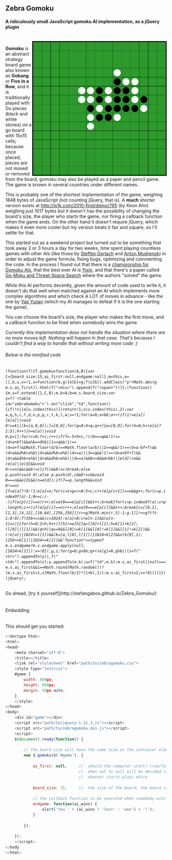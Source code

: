 ## Zebra Gomoku

#### A ridiculously small JavaScript gomoku AI implementation, as a jQuery plugin

<br>

<img src="https://raw.githubusercontent.com/stefangabos/Zebra_Gomoku/master/screenshot.png" width="420" align="right" alt="Zebra Gomoku">

**Gomoku** is an abstract strategy board game also known as **Gobang** or **Five in a Row**, and it is traditionally played with Go pieces (black and white stones) on a go board with 15x15 cells; because once placed, pieces are not moved or removed from the board, gomoku may also be played as a paper and pencil game. The game is known in several countries under different names.

This is probably one of the shortest implementation of the game, weighing 1848 bytes of JavaScript (not counting jQuery, that is). A **much** shorter version exists at http://js1k.com/2010-first/demo/795 (by Keon Ahn) weighing just 1017 bytes *but* it doesn't has the possibility of changing the board's size, the player who starts the game, nor firing a callback function when the game ends. On the other hand it doesn't require jQuery, which makes it even more cooler *but* my version beats it fair and square, so I'll settle for that.

This started out as a weekend project but turned out to be something that took away 2 or 3 hours a day for two weeks, time spent playing countless games with other AIs (like those by [Steffen Gerlach](http://steffengerlach.de/gomoku/index.html) and [Anton Mudrenok](http://codepen.io/mudrenok/pen/gpMXgg)) in order to adjust the game formula, fixing bugs, optimizing and commenting the code. In the process I found out that there is a [championship for Gomoku AIs](http://gomocup.org/), that the best ever AI is [Yixin](http://www.aiexp.info/pages/yixin.html), and that there's a paper called [Go-Moku and Threat-Space Search](https://chalmersgomoku.googlecode.com/files/allis1994.pdf) where the authors "solved" the game.

While this AI performs decently, given the amount of code used to write it, it doesn't do that well when matched against an AI which implements more complex algorithms and which check A LOT of moves in advance - like the one by [Yao Yujian](http://yjyao.com/2012/06/gomoku-in-html5.html) (which my AI manages to defeat if it is the one starting the game).

You can choose the board's size, the player who makes the first move, and a callback function to be fired when somebody wins the game.

*Currently this implementation does not handle the situation where there are no more moves left. Nothing will happen in that case. That's because I couldn't find a way to handle that without writing more code :)*

###### Below is the minified code

<code>(function(f){f.gomoku=function(A,B){var C={board_size:15,ai_first:null,endgame:null},m=this,e=[],b,u,v=!1,x=function(b,g){e[b]=g;f(u[b]).addClass("p"+Math.abs(g-m.s.ai_first)).html(f("&lt;div>").append(f("&lt;span>")))};(function(){m.s=f.extend({},C,B);m.b=A;b=m.s.board_size;var y=f('&lt;table id="zebraGomoku">').on("click","td",function(){if(!v||e[u.index(this)])return!1;x(u.index(this),2);var a,q,h,c,f,d,n,p,g,r,t,k,l,w;v=!1;for(a=0;a<b*b;a++)if(1!=e[a]){e[a]||void 0!==k||(k=[a,0,0]);l=[0,0];for(q=0;4>q;q++){w=[0,0];for(h=0;h<(e[a]?1:5);h++){n=e[a]||void 0;p=[];for(c=0;7>c;c++)if(f=-5+h+c,!((0===q&&!1!==(d=a+b*f)&&a%b==d%b||1==q&&!1!==(d=a+f)&&Math.floor(d/b)==Math.floor(a/b)||2==q&&!1!==(d=a-b*f+f)&&(d>a&&d%b<a%b||d<a&&d%b>a%b||d==a)||3==q&&!1!==(d=a+b*f+f)&&(d<a&&d%b<a%b||d>a&&d%b>a%b)||d==a)&&0<=d&&d<b*b)||e[d]!=n&&(e[a]||e[d]&&void 0!==n)&&c&&6!=c)if(c&&6!=c)break;else p.push(void 0);else p.push(d),c&&6!=c&&void 0===n&&e[d]&&(n=e[d]);if(7==p.length&&void 0!==n){f=e[a]?!0:!1;e[a]=n;for(c=t=g=r=0;5>c;c++)e[p[c+1]]==n&&g++;for(c=p.indexOf(a)-1;0<=c;c--)if(e[p[c]]==n)r++;else{0===e[p[c]]&&t++;break}for(c=p.indexOf(a);c<p.length;c++)if(e[p[c]]==n)r++;else{0===e[p[c]]&&t++;break}c=[[0,1],[2,3],[4,12],[10,64],[256,256]][r>=g?Math.min(r,5)-1:g-1][r>=g?t?t-1:0:0];f?256<=c&&(c=1024):e[a]=0;c>w[n-1]&&(w[n-1]=c)}}for(h=0;2>h;h++)l[h]+=w[h]}q=l[0]+l[1];h=k[1]+k[2];(l[0]||l[1])&&(q>h||q==h&&l[0]>=k[1]&&l[0]!=k[1]&&l[1]!=k[2])&&(!e[a]||1024<=l[1])&&(k=[a,l[0],l[1]])}1024>k[2]&&x(k[0],1);(256<=k[1]||1024<=k[2])&&"function"==typeof m.s.endgame?m.s.endgame.apply(null,[1024>k[2]]):v=!0}),g,z;for(g=0;g<b*b;g++)e[g]=0,g%b||(z=f("&lt;tr>").appendTo(y)),f("&lt;td>").appendTo(z);y.appendTo(m.b);u=f("td",m.b);m.s.ai_first||null===m.s.ai_first&&1==Math.round(Math.random())?(m.s.ai_first=1,x(Math.floor(b/2)*(1+b),1)):m.s.ai_first=2;v=!0})()}})(jQuery);
</code>

<br>
Go ahead, [try it yourself](http://stefangabos.github.io/Zebra_Gomoku/)
<br><br>

###### Embedding

This should get you started:

```javascript
<!doctype html>
<html>
<head>
	<meta charset="utf-8">
	<title></title>
   	<link rel="stylesheet" href="path/to/zebragomoku.css">
    <style type="text/css">
    #game {
        width: 800px;
        height: 800px;
        margin: 50px auto;
    }
    </style>
</head>
<body>
    <div id="game"></div>
    <script src="path/to/jquery-1.11.3.js"></script>
    <script src="path/to/zebragomoku.min.js"></script>
    <script>
    $(document).ready(function() {

        // the board size will have the same size as the container element
        new $.gomoku($('#game'), {

            ai_first: null,		// 	should the computer start? true/false/null;
                                //	when set to null will be decided randomly
                                //	whoever starts plays white

            board_size: 15,		//	the size of the board; the board is square

            // the callback function to be executed when somebody wins the game
            endgame: function(ai_wins) {
                alert('You ' + (ai_wins ? 'lost' : 'won') + '!');
            }

        });

    });
    </script>
</body
</html>
```
